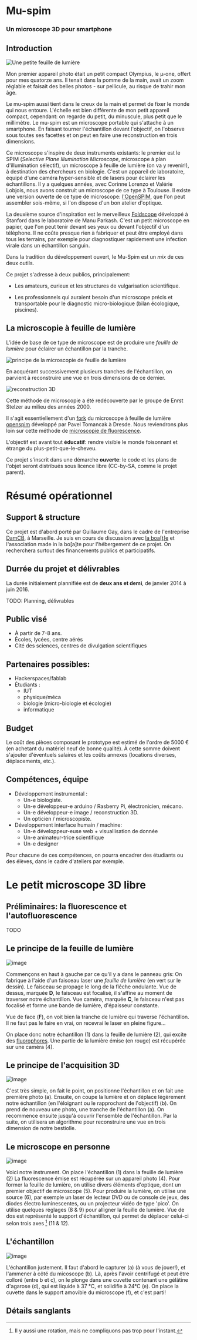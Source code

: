 # Mu-spim
### Un microscope 3D pour smartphone


## Introduction

![Une petite feuille de lumière](images/optics_only_zoom.png)


Mon premier appareil photo était un petit compact Olympius, le µ-one,
offert pour mes quatorze ans. Il tenait dans la pomme de la main,
avait un zoom réglable et faisait des belles photos - sur pellicule,
au risque de trahir mon âge.

Le mu-spim aussi tient dans le creux de la main et permet de fixer le
monde qui nous entoure. L'échelle est bien différente de mon petit
appareil compact, cependant: on regarde du petit, du minuscule, plus
petit que le millimètre. Le mu-spim est un microscope portable qui
s'attache à un smartphone. En faisant tourner l'échantillon devant
l'objectif, on l'observe sous toutes ses facettes et on peut en faire
une reconstruction en trois dimensions.

Ce microscope s'inspire de deux instruments existants: le premier est
le SPIM (_Selective Plane Illumination Microscope_, microscope à plan
d'illumination sélectif), un microscope à feuille de lumière (on va y
revenir!), à destination des chercheurs en biologie. C'est un appareil
de laboratoire, équipé d'une caméra hyper-sensible et de lasers pour
éclairer les échantillons. Il y a quelques années, avec Corinne
Lorenzo et Valérie Lobjois, nous avons construit un microscope de ce
type à Toulouse. Il existe une version ouverte de ce type de
microscope: [l'OpenSPIM](http://openspim.org), que l'on peut assembler sois-même, si l'on
dispose d'un bon atelier d'optique.

La deuxième source d'inspiration est le merveilleux
[Foldscope](http://foldscope.org) développé à Stanford dans le
laboratoire de Manu Parkash. C'est un petit microscope en papier, que
l'on peut tenir devant ses yeux ou devant l'objectif d'un
téléphone. Il ne coûte presque rien à fabriquer et peut être employé
dans tous les terrains, par exemple pour diagnostiquer rapidement une
infection virale dans un échantillon sanguin.

Dans la tradition du développement ouvert, le Mu-Spim est un _mix_ de
ces deux outils.

Ce projet s'adresse à deux publics, principalement:

* Les amateurs, curieux et les structures de vulgarisation
  scientifique.

* Les professionnels qui auraient besoin d'un microscope précis et
  transportable pour le diagnostic micro-biologique (bilan écologique, piscines).

##

## La microscopie à feuille de lumière

L'idée de base de ce type de microscope est de produire une _feuille
de lumière_ pour éclairer un échantillon par la tranche.

![principe de la microscopie de feuille de lumière](images/principe_feuille_de_lumiere.png)

En acquérant successivement plusieurs tranches de l'échantillon, on
parvient à reconstruire une vue en trois dimensions de ce dernier.

![reconstruction 3D](images/principe_spim.png)

Cette méthode de microscopie a été redécouverte par le groupe de Enrst
Stelzer au milieu des années 2000.


Il s'agit essentiellement d'un
[fork](http://en.wikipedia.org/wiki/Fork_%28software_development%29) du
microscope à feuille de lumière [openspim](http://openspim.org)
développé par Pavel Tomancak à Dresde. Nous reviendrons plus loin sur
cette méthode de [microscopie de
fluorescence](http://fr.wikipedia.org/wiki/microscopie_de_fluorescence).

L'objectif est avant tout **éducatif**: rendre visible le monde
foisonnant et étrange du plus-petit-que-le-cheveu.

Ce projet s'inscrit dans une démarche **ouverte**: le code et les plans
de l'objet seront distribués sous licence libre (CC-by-SA, comme le
projet parent).

Résumé opérationnel
===================

Support & structure
-------------------

Ce projet est d'abord porté par Guillaume Gay, dans le cadre de
l'entreprise [DamCB](about-us.html), à Marseille. Je suis en cours de
discussion avec [la boa[t]e](http://laboate.com) et l'association made
in la bo[a]te pour l'hébergement de ce projet. On recherchera surtout
des financements publics et participatifs.

Durrée du projet et délivrables
-------------------------------

La durée initialement plannifiée est de **deux ans et demi**, de janvier
2014 à juin 2016.

TODO: Planning, délivrables

Public visé
-----------

-   À partir de 7-8 ans.
-   Écoles, lycées, centre aérés
-   Cité des sciences, centres de divulgation scientifiques

Partenaires possibles:
----------------------

-   Hackerspaces/fablab
-   Étudiants :
    -   IUT
    -   physique/méca
    -   biologie (micro-biologie et écologie)
    -   informatique

Budget
------

Le coût des pièces composant le prototype est estimé de l'ordre de 5000
€ (en achetant du matériel neuf de bonne qualité). À cette somme doivent
s'ajouter d'éventuels salaires et les coûts annexes (locations diverses,
déplacements, etc.).

Compétences, équipe
-------------------

-   Développement instrumental :
    -   Un-e biologiste.
    -   Un-e développeur-e arduino / Rasberry Pi, électronicien, mécano.
    -   Un-e développeur-e image / reconstruction 3D.
    -   Un opticien / microscopiste.
-   Développement interface humain / machine:
    -   Un-e développeur-euse web + visuallisation de donnée
    -   Un-e animateur-trice scientifique
    -   Un-e designer

Pour chacune de ces compétences, on pourra encadrer des étudiants ou des
élèves, dans le cadre d'ateliers par exemple.

Le petit microscope 3D libre
============================

Préliminaires: la fluorescence et l'autofluorescence
----------------------------------------------------

TODO

Le principe de la feuille de lumière
------------------------------------

![image](principe_echantillon.png)

Commençons en haut à gauche par ce qu'il y a dans le panneau gris: On
fabrique à l'aide d'un faisceau laser une *feuille de lumière* (en vert
sur le dessin). Le faisceau se propage le long de la flêche ondulante.
Vue de dessus, marquée **D**, le faisceau est focalisé, il s'affine au
moment de traverser notre échantillon. Vue caméra, marquée **C**, le
faisceau n'est pas focalisé et forme une bande de lumière, d'épaisseur
constante.

Vue de face (**F**), on voit bien la tranche de lumière qui traverse
l'échantillon. Il ne faut pas le faire en vrai, on recevrai le laser en
pleine figure...

On place donc notre échantillon (1) dans la feuille de lumière (2), qui
excite des [fluorophores](http://fr.wikipedia.org/wiki/fluorophore). Une
partie de la lumière émise (en rouge) est récupérée sur une caméra (4).

Le principe de l'acquisition 3D
-------------------------------

![image](principe_echantillon.png)

C'est très simple, on fait le point, on positionne l'échantillon et on
fait une première photo (a). Ensuite, on coupe la lumière et on déplace
légèrement notre échantillon (en l'éloignant ou le rapprochant de
l'objectif) (b). On prend de nouveau une photo, une tranche de
l'échantillon (a). On recommence ensuite jusqu'à couvrir l'ensemble de
l'échantillon. Par la suite, on utilisera un algorithme pour
reconstruire une vue en trois dimension de notre bestiolle.

Le microscope en personne
-------------------------

![image](principe_echantillon.png)

Voici notre instrument. On place l'échantillon (1) dans la feuille de
lumière (2) La fluorescence émise est récupérée sur un appareil photo
(4). Pour former la feuille de lumière, on utilise divers éléments
d'optique, dont un premier objectif de microscope (5). Pour produire la
lumière, on utilise une source (6), par exemple un laser de lecteur DVD
ou de console de jeux, des diodes électro luminescentes, ou un
projecteur vidéo de type 'pico'. On utilise quelques réglages (8 & 9)
pour alligner la feuille de lumière. Vue de dos est représenté le
support d'échantillon, qui permet de déplacer celui-ci selon trois axes
[^1] (11 & 12).

L'échantillon
-------------

![image](principe_echantillon.png)

L'échantillon justement. Il faut d'abord le capturer (a) (à vous de
jouer!), et l'ammener à côté du micoscope (b). Là, après l'avoir
centrifugé et peut être colloré (entre b et c), on le plonge dans une
cuvette contenant une gélâtine d'agarose (d), qui est liquide à 37 °C,
et solidifie à 24°C (e). On place la cuvette dans le support amovible du
microscope (f), et c'est parti!

Détails sanglants
-----------------

[^1]: Il y aussi une rotation, mais ne compliquons pas trop pour
    l'instant.
